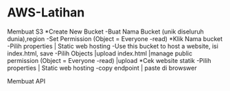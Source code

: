 # AWS-Latihan
Membuat S3
*Create New Bucket
-Buat Nama Bucket (unik diseluruh dunia),region
-Set Permission (Object = Everyone -read)
*Klik Nama bucket
-Pilih properties | Static web hosting
-Use this bucket to host a website, isi index.html, save
-Pilih Objects |upload index.html |manage public permission (Object = Everyone -read) |upload
*Cek website statik
-Pilih properties | Static web hosting
-copy endpoint | paste di browswer

Membuat API

